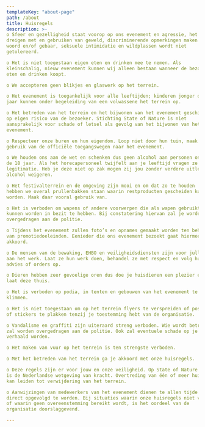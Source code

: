 ```yaml
---
templateKey: "about-page"
path: /about
title: Huisregels
description: >-
o Sfeer en gezelligheid staat voorop op ons evenement en agressie, het
dreigen met en gebruiken van geweld, discriminerende opmerkingen maken in
woord en/of gebaar, seksuele intimidatie en wildplassen wordt niet
getolereerd.

o Het is niet toegestaan eigen eten en drinken mee te nemen. Als
kleinschalig, nieuw evenement kunnen wij alleen bestaan wanneer de bezoeker
eten en drinken koopt.

o We accepteren geen blikjes en glaswerk op het terrein.

o Het evenement is toegankelijk voor alle leeftijden; kinderen jonger dan 16
jaar kunnen onder begeleiding van een volwassene het terrein op.

o Het betreden van het terrein en het bijwonen van het evenement geschiedt
op eigen risico van de bezoeker. Stichting State of Nature is niet
aansprakelijk voor schade of letsel als gevolg van het bijwonen van het
evenement.

o Respecteer onze buren en hun eigendom. Loop niet door hun tuin, maak
gebruik van de officiële toegangswegen naar het evenement.

o We houden ons aan de wet en schenken dus geen alcohol aan personen onder
de 18 jaar. Als het horecapersoneel twijfelt aan je leeftijd vragen ze om je
legitimatie. Heb je deze niet op zak mogen zij jou zonder verdere uitleg
alcohol weigeren.

o Het festivalterrein en de omgeving zijn mooi en om dat zo te houden
hebben we overal prullenbakken staan waarin restproducten gescheiden kunnen
worden. Maak daar vooral gebruik van.

o Het is verboden om wapens of andere voorwerpen die als wapen gebruikt
kunnen worden in bezit te hebben. Bij constatering hiervan zal je worden
overgedragen aan de politie.

o Tijdens het evenement zullen foto’s en opnames gemaakt worden ten behoeve
van promotiedoeleinden. Eenieder die ons evenement bezoekt gaat hiermee
akkoord.

o De mensen van de bewaking, EHBO en veiligheidsdiensten zijn voor jullie
aan het werk. Laat ze hun werk doen, behandel ze met respect en volg hun
advies of orders op.

o Dieren hebben zeer gevoelige oren dus doe je huisdieren een plezier en
laat deze thuis.

o Het is verboden op podia, in tenten en gebouwen van het evenement te
klimmen.

o Het is niet toegestaan om op het terrein flyers te verspreiden of posters
of stickers te plakken tenzij je toestemming hebt van de organisatie.

o Vandalisme en graffiti zijn uiteraard streng verboden. Wie wordt betrapt
zal worden overgedragen aan de politie. Ook zal eventuele schade op je
verhaald worden.

o Het maken van vuur op het terrein is ten strengste verboden.

o Met het betreden van het terrein ga je akkoord met onze huisregels.

o Deze regels zijn er voor jouw en onze veiligheid. Op State of Nature 2020
is de Nederlandse wetgeving van kracht. Overtreding van één of meer huisregels
kan leiden tot verwijdering van het terrein.

o Aanwijzingen van medewerkers van het evenement dienen te allen tijde
direct opgevolgd te worden. Bij situaties waarin onze huisregels niet voorzien
of waarin geen overeenstemming bereikt wordt, is het oordeel van de
organisatie doorslaggevend.

---
```

